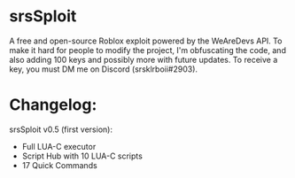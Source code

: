 # srsSploit
A free and open-source Roblox exploit powered by the WeAreDevs API. To make it hard for people to modify the project, I'm obfuscating the code, and also adding 100 keys and possibly more with future updates. To receive a key, you must DM me on Discord (srsklrboii#2903).

# Changelog:

srsSploit v0.5 (first version):
- Full LUA-C executor
- Script Hub with 10 LUA-C scripts
- 17 Quick Commands
